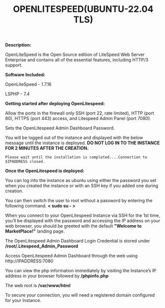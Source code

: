 ﻿---
title: OPENLITESPEED(UBUNTU-22.04 TLS)
sidebar_label: OPENLITESPEED
---

**Description:**

OpenLiteSpeed is the Open Source edition of LiteSpeed Web Server Enterprise and contains all of the essential features, including HTTP/3 support.

**Software Included:**

OpenLiteSpeed - 1.7.16

LSPHP - 7.4

**Getting started after deploying OpenLitespeed:**

Allow the ports in the firewall only SSH (port 22, rate limited), HTTP (port 80), HTTPS (port 443) access, and Litespeed Admin Panel (port 7080).

Sets the OpenLitespeed Admin Dashboard Password.

You will be logged out of the instance and displayed with the below message until the instance is deployed.  **DO NOT LOG IN TO THE INSTANCE FOR 2 MINUTES AFTER THE CREATION.**

```
Please wait until the installation is completed....Connection to $IPADDRESS closed.
```

**Once the OpenLitespeed is deployed:**

You can log into the instance as ubuntu using either the password you set when you created the instance or with an SSH key if you added one during creation.

You can then switch the user to root without a password by entering the following command.  **< sudo su - >**

When you connect to your OpenLitespeed Instance via SSH for the 1st time, you’ll be displayed with the password and accessing the IP address on your web browser, you should be greeted with the default **"Welcome to MarketPlace!"** landing page.

The OpenLitespeed Admin Dashboard Login Credential is stored under  **/root/.Litespeed_Admin_Password**

Access OpenLitespeed Admin Dashboard through the web using http://IPADDRESS:7080

You can view the php information immediately by visiting the Instance’s IP address in your browser followed by  **/phpinfo.php**

The web root is  **/var/www/html**

To secure your connection, you will need a registered domain configured for your Instance.
